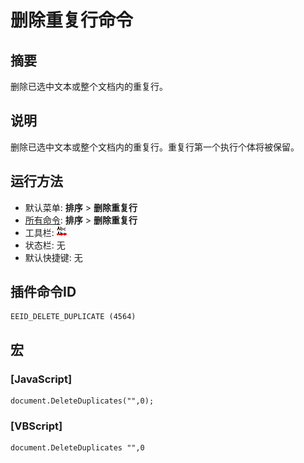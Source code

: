 # 删除重复行命令

## 摘要

删除已选中文本或整个文档内的重复行。

## 说明

删除已选中文本或整个文档内的重复行。重复行第一个执行个体将被保留。

## 运行方法

- 默认菜单: **排序** \> **删除重复行**
- [所有命令](../tools/all_commands): **排序** \> **删除重复行**
- 工具栏: ![](../../images/deleteduplicatelines.png)
- 状态栏: 无
- 默认快捷键: 无

## 插件命令ID

```
EEID_DELETE_DUPLICATE (4564)
```

## 宏

### \[JavaScript\]

```
document.DeleteDuplicates("",0);
```

### \[VBScript\]

```
document.DeleteDuplicates "",0
```
